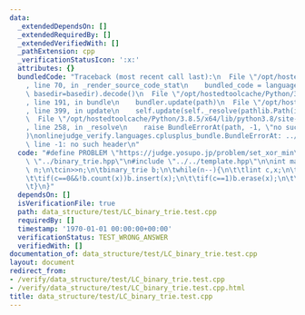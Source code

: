 ```yaml
---
data:
  _extendedDependsOn: []
  _extendedRequiredBy: []
  _extendedVerifiedWith: []
  _pathExtension: cpp
  _verificationStatusIcon: ':x:'
  attributes: {}
  bundledCode: "Traceback (most recent call last):\n  File \"/opt/hostedtoolcache/Python/3.8.5/x64/lib/python3.8/site-packages/onlinejudge_verify/documentation/build.py\"\
    , line 70, in _render_source_code_stat\n    bundled_code = language.bundle(stat.path,\
    \ basedir=basedir).decode()\n  File \"/opt/hostedtoolcache/Python/3.8.5/x64/lib/python3.8/site-packages/onlinejudge_verify/languages/cplusplus.py\"\
    , line 191, in bundle\n    bundler.update(path)\n  File \"/opt/hostedtoolcache/Python/3.8.5/x64/lib/python3.8/site-packages/onlinejudge_verify/languages/cplusplus_bundle.py\"\
    , line 399, in update\n    self.update(self._resolve(pathlib.Path(included), included_from=path))\n\
    \  File \"/opt/hostedtoolcache/Python/3.8.5/x64/lib/python3.8/site-packages/onlinejudge_verify/languages/cplusplus_bundle.py\"\
    , line 258, in _resolve\n    raise BundleErrorAt(path, -1, \"no such header\"\
    )\nonlinejudge_verify.languages.cplusplus_bundle.BundleErrorAt: ../../template.hpp:\
    \ line -1: no such header\n"
  code: "#define PROBLEM \"https://judge.yosupo.jp/problem/set_xor_min\"\n#include\
    \ \"../binary_trie.hpp\"\n#include \"../../template.hpp\"\n\nint main(){\n\tlint\
    \ n;\n\tcin>>n;\n\tbinary_trie b;\n\twhile(n--){\n\t\tlint c,x;\n\t\tcin>>c>>x;\n\
    \t\tif(c==0&&!b.count(x))b.insert(x);\n\t\tif(c==1)b.erase(x);\n\t\tif(c==2)cout<<b.xor_min(x)<<endl;\n\
    \t}\n}"
  dependsOn: []
  isVerificationFile: true
  path: data_structure/test/LC_binary_trie.test.cpp
  requiredBy: []
  timestamp: '1970-01-01 00:00:00+00:00'
  verificationStatus: TEST_WRONG_ANSWER
  verifiedWith: []
documentation_of: data_structure/test/LC_binary_trie.test.cpp
layout: document
redirect_from:
- /verify/data_structure/test/LC_binary_trie.test.cpp
- /verify/data_structure/test/LC_binary_trie.test.cpp.html
title: data_structure/test/LC_binary_trie.test.cpp
---
```

